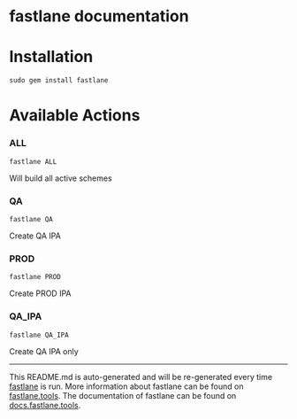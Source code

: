 fastlane documentation
================
# Installation
```
sudo gem install fastlane
```
# Available Actions
### ALL
```
fastlane ALL
```
Will build all active schemes
### QA
```
fastlane QA
```
Create QA IPA
### PROD
```
fastlane PROD
```
Create PROD IPA
### QA_IPA
```
fastlane QA_IPA
```
Create QA IPA only

----

This README.md is auto-generated and will be re-generated every time [fastlane](https://fastlane.tools) is run.
More information about fastlane can be found on [fastlane.tools](https://fastlane.tools).
The documentation of fastlane can be found on [docs.fastlane.tools](https://docs.fastlane.tools).
